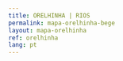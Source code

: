 ```yaml
---
title: ORELHINHA | RIOS
permalink: mapa-orelhinha-bege
layout: mapa-orelhinha
ref: orelhinha
lang: pt
---
```

